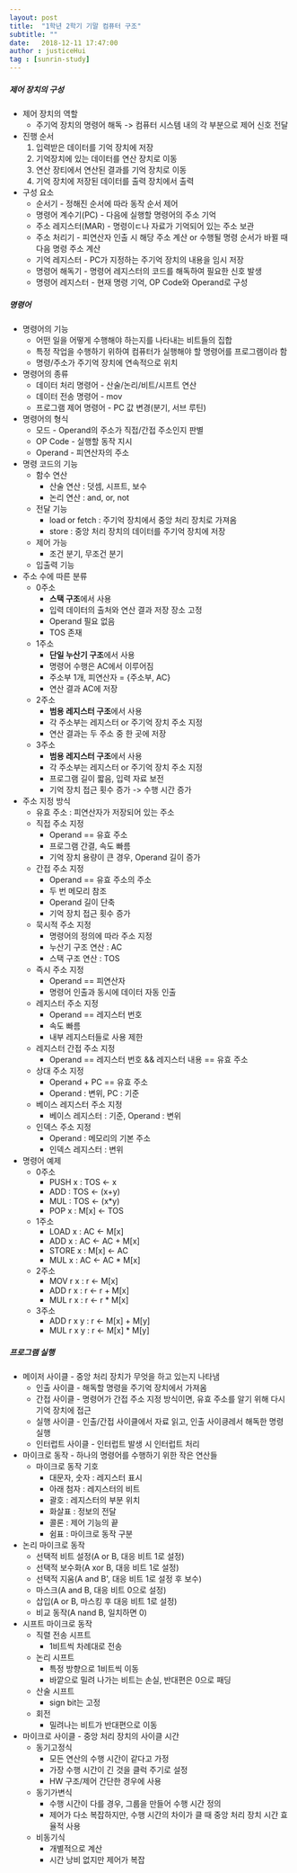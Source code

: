 ```yaml
---
layout: post
title:  "1학년 2학기 기말 컴퓨터 구조"
subtitle: ""
date:   2018-12-11 17:47:00
author : justiceHui
tag : [sunrin-study]
---
```


##### 제어 장치의 구성
* 제어 장치의 역할
  * 주기억 장치의 명령어 해독 -&gt; 컴퓨터 시스템 내의 각 부분으로 제어 신호 전달
* 진행 순서
  1. 입력받은 데이터를 기억 장치에 저장
  2. 기억장치에 있는 데이터를 연산 장치로 이동
  3. 연산 장티에서 연산된 결과를 기억 장치로 이동
  4. 기억 장치에 저장된 데이터를 출력 장치에서 출력
* 구성 요소
  * 순서기 - 정해진 순서에 따라 동작 순서 제어
  * 명령어 계수기(PC) - 다음에 실행할 명령어의 주소 기억
  * 주소 레지스터(MAR) - 명령이ㄷ나 자료가 기억되어 있는 주소 보관
  * 주소 처리기 - 피연산자 인출 시 해당 주소 계산 or 수행될 명령 순서가 바뀔 때 다음 명령 주소 계산
  * 기억 레지스터 - PC가 지정하는 주기억 장치의 내용을 임시 저장
  * 명령어 해독기 - 명령어 레지스터의 코드를 해독하여 필요한 신호 발생
  * 명령어 레지스터 - 현재 명령 기억, OP Code와 Operand로 구성

##### 명령어
* 명령어의 기능
  * 어떤 일을 어떻게 수행해야 하는지를 나타내는 비트들의 집합
  * 특정 작업을 수행하기 위하여 컴퓨터가 실행해야 할 명령어를 프로그램이라 함
  * 명령/주소가 주기억 장치에 연속적으로 위치
* 명령어의 종류
  * 데이터 처리 명령어 - 산술/논리/비트/시프트 연산
  * 데이터 전송 명령어 - mov
  * 프로그램 제어 명령어 - PC 값 변경(분기, 서브 루틴)
* 명령어의 형식
  * 모드 - Operand의 주소가 직접/간접 주소인지 판별
  * OP Code - 실행할 동작 지시
  * Operand - 피연산자의 주소
* 명령 코드의 기능
  * 함수 연산
    * 산술 연산 : 덧셈, 시프트, 보수
    * 논리 연산 : and, or, not
  * 전달 기능
    * load or fetch : 주기억 장치에서 중앙 처리 장치로 가져옴
    * store : 중앙 처리 장치의 데이터를 주기억 장치에 저장
  * 제어 가능
    * 조건 분기, 무조건 분기
  * 입출력 기능
* 주소 수에 따른 분류
  * 0주소
    * <b>스택 구조</b>에서 사용
    * 입력 데이터의 출처와 연산 결과 저장 장소 고정
    * Operand 필요 없음
    * TOS 존재
  * 1주소
    * <b>단일 누산기 구조</b>에서 사용
    * 명령어 수행은 AC에서 이루어짐
    * 주소부 1개, 피연산자 = {주소부, AC}
    * 연산 결과 AC에 저장
  * 2주소
    * <b>범용 레지스터 구조</b>에서 사용
    * 각 주소부는 레지스터 or 주기억 장치 주소 지정
    * 연산 결과는 두 주소 중 한 곳에 저장
  * 3주소
    * <b>범용 레지스터 구조</b>에서 사용
    * 각 주소부는 레지스터 or 주기억 장치 주소 지정
    * 프로그램 길이 짧음, 입력 자료 보전
    * 기억 장치 접근 횟수 증가 -&gt; 수행 시간 증가
* 주소 지정 방식
  * 유효 주소 : 피연산자가 저장되어 있는 주소
  * 직접 주소 지정
    * Operand == 유효 주소
    * 프로그램 간결, 속도 빠름
    * 기억 장치 용량이 큰 경우, Operand 길이 증가
  * 간접 주소 지정
    * Operand == 유효 주소의 주소
    * 두 번 메모리 참조
    * Operand 길이 단축
    * 기억 장치 접근 횟수 증가
  * 묵시적 주소 지정
    * 명령어의 정의에 따라 주소 지정
    * 누산기 구조 연산 : AC
    * 스택 구조 연산 : TOS
  * 즉시 주소 지정
    * Operand == 피연산자
    * 명령어 인출과 동시에 데이터 자동 인출
  * 레지스터 주소 지정
    * Operand == 레지스터 번호
    * 속도 빠름
    * 내부 레지스터들로 사용 제한
  * 레지스터 간접 주소 지정
    * Operand == 레지스터 번호 && 레지스터 내용 == 유효 주소
  * 상대 주소 지정
    * Operand + PC == 유효 주소
    * Operand : 변위, PC : 기준
  * 베이스 레지스터 주소 지정
    * 베이스 레지스터 : 기준, Operand : 변위
  * 인덱스 주소 지정
    * Operand : 메모리의 기본 주소
    * 인덱스 레지스터 : 변위
* 명령어 예제
  * 0주소
    * PUSH x : TOS &lt;- x
    * ADD : TOS &lt;- (x+y)
    * MUL : TOS &lt;- (x*y)
    * POP x : M[x] &lt;- TOS
  * 1주소
    * LOAD x : AC &lt;- M[x]
    * ADD x : AC &lt;- AC + M[x]
    * STORE x : M[x] &lt;- AC
    * MUL x : AC &lt;- AC * M[x]
  * 2주소
    * MOV r x : r &lt;- M[x]
    * ADD r x : r &lt;- r + M[x]
    * MUL r x : r &lt;- r * M[x]
  * 3주소
    * ADD r x y : r &lt;- M[x] + M[y]
    * MUL r x y : r &lt;- M[x] * M[y]

##### 프로그램 실행
* 메이저 사이클 - 중앙 처리 장치가 무엇을 하고 있는지 나타냄
  * 인출 사이클 - 해독할 명령을 주기억 장치에서 가져옴
  * 간접 사이클 - 명령어가 간접 주소 지정 방식이면, 유효 주소를 알기 위해 다시 기억 장치에 접근
  * 실행 사이클 - 인출/간접 사이클에서 자료 읽고, 인출 사이킁레서 해독한 명령 실행
  * 인터럽트 사이클 - 인터럽트 발생 시 인터럽트 처리
* 마이크로 동작 - 하나의 명령어를 수행하기 위한 작은 연산들
  * 마이크로 동작 기호
    * 대문자, 숫자 : 레지스터 표시
    * 아래 첨자 : 레지스터의 비트
    * 괄호 : 레지스터의 부분 위치
    * 화살표 : 정보의 전달
    * 콜론 : 제어 기능의 끝
    * 쉼표 : 마이크로 동작 구분
* 논리 마이크로 동작
  * 선택적 비트 설정(A or B, 대응 비트 1로 설정)
  * 선택적 보수화(A xor B, 대응 비트 1로 설정)
  * 선택적 지움(A and B', 대응 비트 1로 설정 후 보수)
  * 마스크(A and B, 대응 비트 0으로 설정)
  * 삽입(A or B, 마스킹 후 대응 비트 1로 설정)
  * 비교 동작(A nand B, 일치하면 0)
* 시프트 마이크로 동작
  * 직렬 전송 시프트
    * 1비트씩 차례대로 전송
  * 논리 시프트
    * 특정 방향으로 1비트씩 이동
    * 바깥으로 밀려 나가는 비트는 손실, 반대편은 0으로 패딩
  * 산술 시프트
    * sign bit는 고정
  * 회전
    * 밀려나는 비트가 반대편으로 이동
* 마이크로 사이클 - 중앙 처리 장치의 사이클 시간
  * 동기고정식
    * 모든 연산의 수행 시간이 같다고 가정
    * 가장 수행 시간이 긴 것을 클럭 주기로 설정
    * HW 구조/제어 간단한 경우에 사용
  * 동기가변식
    * 수행 시간이 다를 경우, 그룹을 만들어 수행 시간 정의
    * 제어가 다소 복잡하지만, 수행 시간의 차이가 클 때 중앙 처리 장치 시간 효율적 사용
  * 비동기식
    * 개별적으로 계산
    * 시간 낭비 없지만 제어가 복잡
